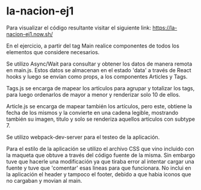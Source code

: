 # la-nacion-ej1

Para visualizar el código resultante visitar el siguiente link: https://la-nacion-ej1.now.sh/ 

En el ejercicio, a partir del tag Main realice componentes de todos los elementos que considere necesarios. 

Se utilizo Async/Wait para consultar y obtener los datos de manera remota en main.js. Estos datos se almacenan en el estado 'data' a través de React hooks y luego se envían como props, a los componentes Articles y Tags. 

Tags.js se encarga de mapear los artículos para agrupar y totalizar los tags, para luego ordenarlos de mayor a menor y renderizar solo 10 de ellos.

Article.js se encarga de mapear también los artículos, pero este, obtiene la fecha de los mismos y la convierte en una cadena legible, mostrando también su imagen, titulo y solo se renderiza aquellos articulos con subtype 7. 

Se utilizo webpack-dev-server para el testeo de la aplicación. 

Para el estilo de la aplicación se utilizo el archivo CSS que vino incluido con la maqueta que obtuve a través del código fuente de la misma. Sin embargo tuve que hacerle una modificación ya que tiraba error al intentar cargar una fuente y tuve que 'comentar' esas lineas para que funcionara.
No inclui en la aplicación el header y tampoco el footer, debido a que habia iconos que no cargaban y movian al main.
